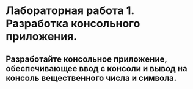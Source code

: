 # Лабораторная работа 1. Разработка консольного приложения.

## Разработайте консольное приложение, обеспечивающее ввод с консоли и вывод на консоль вещественного числа и символа.